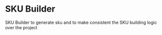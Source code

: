 # SKU Builder
SKU Builder to generate sku and to make consistent the SKU building logic over the project